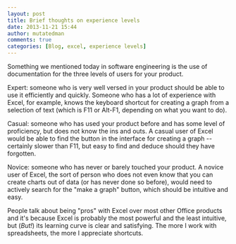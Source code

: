 ```yaml
---
layout: post
title: Brief thoughts on experience levels
date: 2013-11-21 15:44
author: mutatedman
comments: true
categories: [Blog, excel, experience levels]
---
```

Something we mentioned today in software engineering is the use of documentation for the three levels of users for your product.

Expert: someone who is very well versed in your product should be able to use it efficiently and quickly. Someone who has a lot of experience with Excel, for example, knows the keyboard shortcut for creating a graph from a selection of text (which is F11 or Alt-F1, depending on what you want to do).

Casual: someone who has used your product before and has some level of proficiency, but does not know the ins and outs. A casual user of Excel would be able to find the button in the interface for creating a graph -- certainly slower than F11, but easy to find and deduce should they have forgotten.

Novice: someone who has never or barely touched your product. A novice user of Excel, the sort of person who does not even know that you can create charts out of data (or has never done so before), would need to actively search for the "make a graph" button, which should be intuitive and easy.

People talk about being "pros" with Excel over most other Office products and it's because Excel is probably the most powerful and the least intuitive, but (<em>But!</em>) its learning curve is clear and satisfying. The more I work with spreadsheets, the more I appreciate shortcuts.
